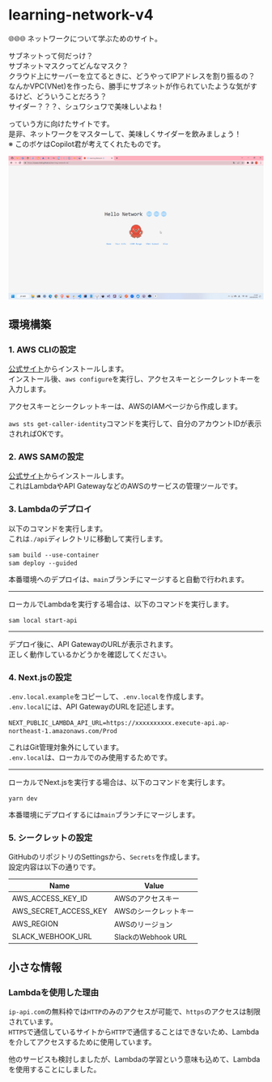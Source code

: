 # learning-network-v4

🌐🌐🌐 ネットワークについて学ぶためのサイト。  

サブネットって何だっけ？  
サブネットマスクってどんなマスク？  
クラウド上にサーバーを立てるときに、どうやってIPアドレスを割り振るの？  
なんかVPC(VNet)を作ったら、勝手にサブネットが作られていたような気がするけど、どういうことだろう？  
サイダー？？？、シュワシュワで美味しいよね！  

っていう方に向けたサイトです。  
是非、ネットワークをマスターして、美味しくサイダーを飲みましょう！  
※ このボケはCopilot君が考えてくれたものです。  

![成果物](./docs/img/fruit.gif)  

## 環境構築

### 1. AWS CLIの設定

[公式サイト](https://aws.amazon.com/jp/cli/)からインストールします。  
インストール後、`aws configure`を実行し、アクセスキーとシークレットキーを入力します。  

アクセスキーとシークレットキーは、AWSのIAMページから作成します。  

`aws sts get-caller-identity`コマンドを実行して、自分のアカウントIDが表示されればOKです。  

### 2. AWS SAMの設定

[公式サイト](https://docs.aws.amazon.com/ja_jp/serverless-application-model/latest/developerguide/serverless-sam-cli-install.html)からインストールします。  
これはLambdaやAPI GatewayなどのAWSのサービスの管理ツールです。  

### 3. Lambdaのデプロイ

以下のコマンドを実行します。  
これは`./api`ディレクトリに移動して実行します。  

```shell
sam build --use-container
sam deploy --guided
```

本番環境へのデプロイは、`main`ブランチにマージすると自動で行われます。  

---

ローカルでLambdaを実行する場合は、以下のコマンドを実行します。  

```shell
sam local start-api
```

---

デプロイ後に、API GatewayのURLが表示されます。  
正しく動作しているかどうかを確認してください。  

### 4. Next.jsの設定

`.env.local.example`をコピーして、`.env.local`を作成します。  
`.env.local`には、API GatewayのURLを記述します。  

```shell
NEXT_PUBLIC_LAMBDA_API_URL=https://xxxxxxxxxx.execute-api.ap-northeast-1.amazonaws.com/Prod
```

これはGit管理対象外にしています。  
`.env.local`は、ローカルでのみ使用するためです。  

---

ローカルでNext.jsを実行する場合は、以下のコマンドを実行します。  

```shell
yarn dev
```

本番環境にデプロイするには`main`ブランチにマージします。  

### 5. シークレットの設定

GitHubのリポジトリのSettingsから、`Secrets`を作成します。  
設定内容は以下の通りです。  

| Name | Value |
| ---- | ----- |
| AWS_ACCESS_KEY_ID | AWSのアクセスキー |
| AWS_SECRET_ACCESS_KEY | AWSのシークレットキー |
| AWS_REGION | AWSのリージョン |
| SLACK_WEBHOOK_URL | SlackのWebhook URL |

## 小さな情報

### Lambdaを使用した理由

`ip-api.com`の無料枠では`HTTP`のみのアクセスが可能で、`https`のアクセスは制限されています。  
`HTTPS`で通信しているサイトから`HTTP`で通信することはできないため、Lambdaを介してアクセスするために使用しています。  

他のサービスも検討しましたが、Lambdaの学習という意味も込めて、Lambdaを使用することにしました。  
